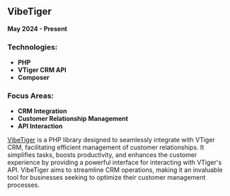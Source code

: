 ## VibeTiger

**May 2024 - Present**

### Technologies:

- **PHP**
- **VTiger CRM API**
- **Composer**

### Focus Areas:

- **CRM Integration**
- **Customer Relationship Management**
- **API Interaction**

[VibeTiger](https://github.com/alirezajavadigit/VibeTiger) is a PHP library designed to seamlessly integrate with VTiger CRM, facilitating efficient management of customer relationships. It simplifies tasks, boosts productivity, and enhances the customer experience by providing a powerful interface for interacting with VTiger's API. VibeTiger aims to streamline CRM operations, making it an invaluable tool for businesses seeking to optimize their customer management processes.
